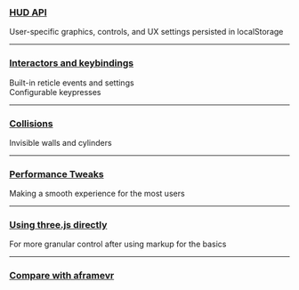 ### [HUD API](https://github.com/3rl-io/wasd-site/blob/master/docs/settings.md)
User-specific graphics, controls, and UX settings persisted in localStorage

---
### [Interactors and keybindings](https://github.com/3rl-io/wasd-site/blob/master/docs/interactors.md)
Built-in reticle events and settings<br>
Configurable keypresses

---
### [Collisions](https://github.com/3rl-io/wasd-site/blob/master/docs/collisions.md)
Invisible walls and cylinders

---
### [Performance Tweaks](https://github.com/3rl-io/wasd-site/blob/master/docs/performance.md)
Making a smooth experience for the most users

---
### [Using three.js directly](https://github.com/3rl-io/wasd-site/blob/master/docs/three-access.md)
For more granular control after using markup for the basics

---
### [Compare with aframevr](https://github.com/3rl-io/wasd-site/blob/master/docs/aframe-diff.md)
